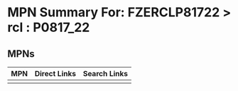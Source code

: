 



# MPN Summary For: FZERCLP81722 > rcl : P0817_22

## MPNs
  

|MPN|Direct Links|Search Links|
| :--- | :--- | :--- |
||||
